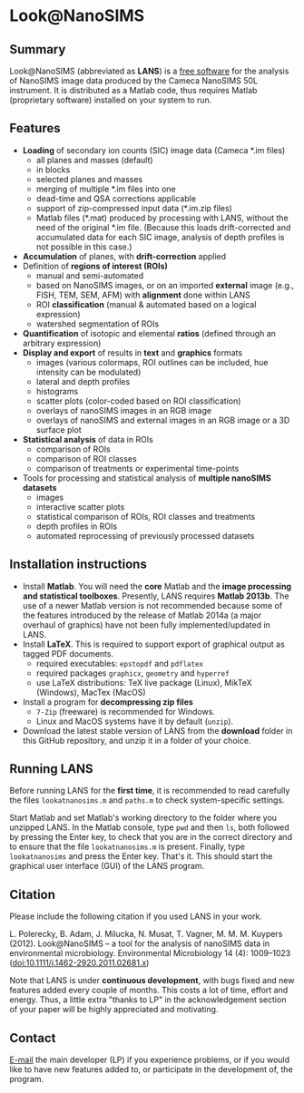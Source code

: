 # Look@NanoSIMS

## Summary

Look@NanoSIMS (abbreviated as **LANS**) is a [free software](http://www.gnu.org/philosophy/free-sw.html) for the analysis of NanoSIMS image data produced by the Cameca NanoSIMS 50L instrument. It is distributed as a Matlab code, thus requires Matlab (proprietary software) installed on your system to run.

## Features

- **Loading** of secondary ion counts (SIC) image data (Cameca *.im files)
  - all planes and masses (default)
  - in blocks
  - selected planes and masses
  - merging of multiple *.im files into one
  - dead-time and QSA corrections applicable
  - support of zip-compressed input data (*.im.zip files)
  - Matlab files (*.mat) produced by processing with LANS, without the need of the original *.im file. (Because this loads drift-corrected and accumulated data for each SIC image, analysis of depth profiles is not possible in this case.)
- **Accumulation** of planes, with **drift-correction** applied
- Definition of **regions of interest (ROIs)**
  - manual and semi-automated
  - based on NanoSIMS images, or on an imported **external** image (e.g., FISH, TEM, SEM, AFM) with **alignment** done within LANS
  - ROI **classification** (manual & automated based on a logical expression)
  - watershed segmentation of ROIs
- **Quantification** of isotopic and elemental **ratios** (defined through an arbitrary expression)
- **Display and export** of results in **text** and **graphics** formats
  - images (various colormaps, ROI outlines can be included, hue intensity can be modulated)
  - lateral and depth profiles
  - histograms
  - scatter plots (color-coded based on ROI classification)
  - overlays of nanoSIMS images in an RGB image
  - overlays of nanoSIMS and external images in an RGB image or a 3D surface plot
- **Statistical analysis** of data in ROIs 
  - comparison of ROIs
  - comparison of ROI classes
  - comparison of treatments or experimental time-points
- Tools for processing and statistical analysis of **multiple nanoSIMS datasets**
  - images
  - interactive scatter plots
  - statistical comparison of ROIs, ROI classes and treatments
  - depth profiles in ROIs
  - automated reprocessing of previously processed datasets

## Installation instructions

- Install **Matlab**. You will need the **core** Matlab and the **image processing and statistical toolboxes**. Presently, LANS requires **Matlab 2013b**. The use of a newer Matlab version is not recommended because some of the features introduced by the release of Matlab 2014a (a major overhaul of graphics) have not been fully implemented/updated in LANS.
- Install **LaTeX**. This is required to support export of graphical output as tagged PDF documents. 
  - required executables: `epstopdf` and `pdflatex`
  - required packages `graphicx`, `geometry` and `hyperref`
  - use LaTeX distributions: TeX live package (Linux), MikTeX (Windows), MacTex (MacOS)
- Install a program for **decompressing zip files**
  - `7-Zip` (freeware) is recommended for Windows.
  - Linux and MacOS systems have it by default (`unzip`).
- Download the latest stable version of LANS from the **download** folder in this GitHub repository, and unzip it in a folder of your choice. 

## Running LANS

Before running LANS for the **first time**, it is recommended to read carefully the files `lookatnanosims.m` and `paths.m` to check system-specific settings.

Start Matlab and set Matlab's working directory to the folder where you unzipped LANS. In the Matlab console, type `pwd` and then `ls`, both followed by pressing the Enter key, to check that you are in the correct directory and to ensure that the file `lookatnanosims.m` is present. Finally, type `lookatnanosims` and press the Enter key. That's it. This should start the graphical user interface (GUI) of the LANS program.

## Citation

Please include the following citation if you used LANS in your work. 

L. Polerecky, B. Adam, J. Milucka, N. Musat, T. Vagner, M. M. M. Kuypers (2012). Look@NanoSIMS – a tool for the analysis of nanoSIMS data in environmental microbiology. Environmental Microbiology 14 (4): 1009–1023 ([doi:10.1111/j.1462-2920.2011.02681.x](http://onlinelibrary.wiley.com/doi/10.1111/j.1462-2920.2011.02681.x/abstract))

Note that LANS is under **continuous development**, with bugs fixed and new features added every couple of months. This costs a lot of time, effort and energy. Thus, a little extra "thanks to LP" in the acknowledgement section of your paper will be highly appreciated and motivating.

## Contact

[E-mail](mailto:l.polerecky@uu.nl) the main developer (LP) if you experience problems, or if you would like to have new features added to, or participate in the development of, the program.
